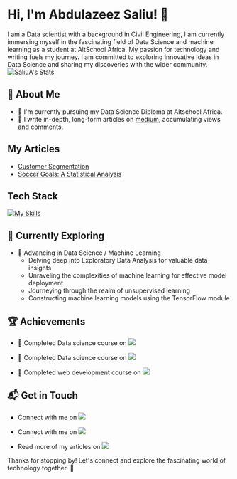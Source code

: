 # Hi, I'm Abdulazeez Saliu! 👋

I am a Data scientist with a background in Civil Engineering, I am currently immersing myself in the fascinating field of Data Science and machine learning as a student at AltSchool Africa. My passion for technology and writing fuels my journey. I am committed to exploring innovative ideas in Data Science and sharing my discoveries with the wider community.
![SaliuA's Stats](https://github-readme-stats.vercel.app/api?username=SaliuA&theme=vue-dark&show_icons=true&hide_border=true&count_private=true)

## 🚀 About Me

- 🔭 I'm currently pursuing my Data Science Diploma at Altschool Africa.
- 📝 I write in-depth, long-form articles on [medium](https://medium.com/@SaliuA), accumulating views and comments.

## My Articles
- [Customer Segmentation](https://medium.com/@SaliuA/unlocking-consumer-secrets-an-in-depth-data-analysis-of-shopsmart-customer-behavior-02e047033d10)
- [Soccer Goals: A Statistical Analysis](https://medium.com/@SaliuA/goal-galore-a-statistical-showdown-of-mens-vs-women-s-international-soccer-b1f6c9dece9a)


## Tech Stack
[![My Skills](https://skillicons.dev/icons?i=py,sklearn,tensorflow,mysql,html,css)](https://skillicons.dev)

## 🌱 Currently Exploring

- 🚀 Advancing in Data Science / Machine Learning
  - Delving deep into Exploratory Data Analysis for valuable data insights
  - Unraveling the complexities of machine learning for effective model deployment
  - Journeying through the realm of unsupervised learning
  - Constructing machine learning models using the TensorFlow module

 ## 🏆 Achievements

- 🌟 Completed Data science course on <a href="https://app.datacamp.com/" target="_blank">
    <img src="https://img.shields.io/badge/Datacamp-05192D?style=for-the-badge&logo=datacamp&logoColor=03E860">
 </a>
 
- 🌟 Completed Data science course on <a href="https://udemy.com" target="_blank">
    <img src="https://img.shields.io/badge/Udemy-A435F0?style=for-the-badge&logo=Udemy&logoColor=white">
 </a>

- 🌟 Completed web development course on <a href="https://www.freecodecamp.org/" target="_blank">
    <img src="https://img.shields.io/badge/Freecodecamp-%23123.svg?&style=for-the-badge&logo=freecodecamp&logoColor=green">
 </a>
 
## 📬 Get in Touch
- Connect with me on <a href="https://twitter.com/Podosci" target="_blank">
    <img src="https://img.shields.io/badge/X-%23000000.svg?style=for-the-badge&logo=X&logoColor=white">
 </a>
 
- Connect with me on <a href="https://www.linkedin.com/in/abdulazeez-saliu-b37679b0/" target="_blank">
    <img src="https://img.shields.io/badge/linkedin-%230077B5.svg?style=for-the-badge&logo=linkedin&logoColor=white">
 </a>

- Read more of my articles on <a href="https://medium.com/@SaliuA" target="_blank">
    <img src="https://img.shields.io/badge/Medium-12100E?style=for-the-badge&logo=medium&logoColor=white">
 </a>

Thanks for stopping by! Let's connect and explore the fascinating world of technology together. 🚀
